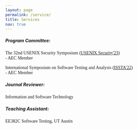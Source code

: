 ```yaml
---
layout: page
permalink: /service/
title: Services
nav: true
---
```


##### **Program Committee:**
<span style="font-family:Consolas; font-size:1em;">The 32nd USENIX Security Symposium ([USENIX Security'23](https://www.usenix.org/conference/usenixsecurity23/call-for-artifacts)) <br> - AEC Member </span>

<span style="font-family:Consolas; font-size:1em;">International Symposium on Software Testing and Analysis ([ISSTA'22](https://conf.researchr.org/track/issta-2022/issta-2022-artifact-evaluation)) <br> - AEC Member </span>

##### **Journal Reviewer:**
<span style="font-family:Consolas; font-size:1em;">Information and Software Technology</span>

##### **Teaching Assistant:**
<span style="font-family:Consolas; font-size:1em;">EE382C Software Testing, UT Austin</span>
